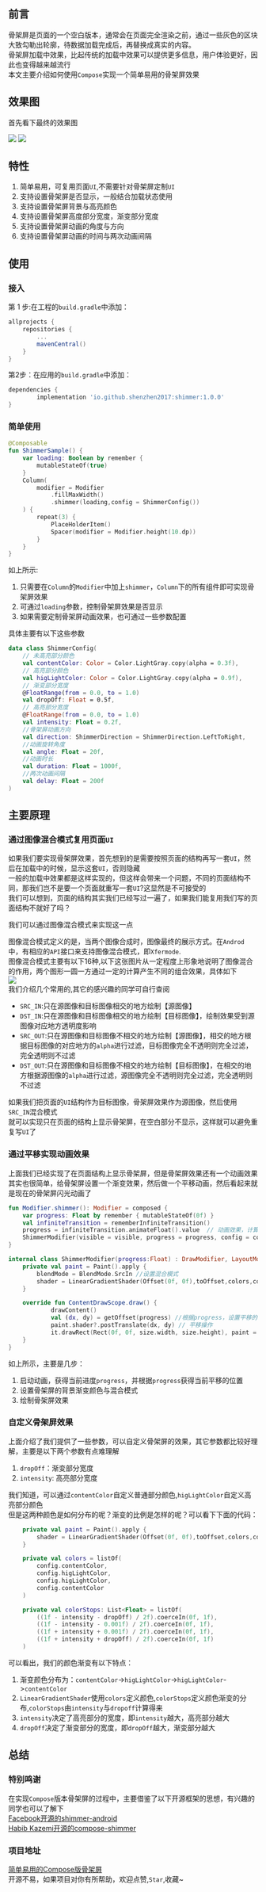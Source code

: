## 前言
骨架屏是页面的一个空白版本，通常会在页面完全渲染之前，通过一些灰色的区块大致勾勒出轮廓，待数据加载完成后，再替换成真实的内容。     
骨架屏加载中效果，比起传统的加载中效果可以提供更多信息，用户体验更好，因此也变得越来越流行    
本文主要介绍如何使用`Compose`实现一个简单易用的骨架屏效果

## 效果图
首先看下最终的效果图

![](https://raw.githubusercontents.com/shenzhen2017/resource/main/2021/september/p1.gif)
![](https://raw.githubusercontents.com/shenzhen2017/resource/main/2021/september/p2.gif)

## 特性
1. 简单易用，可复用页面`UI`,不需要针对骨架屏定制`UI`
2. 支持设置骨架屏是否显示，一般结合加载状态使用
3. 支持设置骨架屏背景与高亮颜色
4. 支持设置骨架屏高度部分宽度，渐变部分宽度
5. 支持设置骨架屏动画的角度与方向
6. 支持设置骨架屏动画的时间与两次动画间隔

## 使用
### 接入
第 1 步:在工程的`build.gradle`中添加：
```groovy
allprojects {
	repositories {
		...
		mavenCentral()
	}
}
```

第2步：在应用的`build.gradle`中添加：
```groovy
dependencies {
        implementation 'io.github.shenzhen2017:shimmer:1.0.0'
}
```

### 简单使用
```kotlin
@Composable
fun ShimmerSample() {
    var loading: Boolean by remember {
        mutableStateOf(true)
    }
    Column(
        modifier = Modifier
            .fillMaxWidth()
            .shimmer(loading,config = ShimmerConfig())
    ) {
        repeat(3) {
            PlaceHolderItem()
            Spacer(modifier = Modifier.height(10.dp))
        }
    }
}
```
如上所示:    
1. 只需要在`Column`的`Modifier`中加上`shimmer`，`Column`下的所有组件即可实现骨架屏效果
2. 可通过`loading`参数，控制骨架屏效果是否显示
3. 如果需要定制骨架屏动画效果，也可通过一些参数配置

具体主要有以下这些参数
```kotlin
data class ShimmerConfig(
    // 未高亮部分颜色
    val contentColor: Color = Color.LightGray.copy(alpha = 0.3f),
    // 高亮部分颜色
    val higLightColor: Color = Color.LightGray.copy(alpha = 0.9f),
    // 渐变部分宽度
    @FloatRange(from = 0.0, to = 1.0)
    val dropOff: Float = 0.5f,
    // 高亮部分宽度
    @FloatRange(from = 0.0, to = 1.0)
    val intensity: Float = 0.2f,
    //骨架屏动画方向
    val direction: ShimmerDirection = ShimmerDirection.LeftToRight,
    //动画旋转角度
    val angle: Float = 20f,
    //动画时长
    val duration: Float = 1000f,
    //两次动画间隔
    val delay: Float = 200f
)
```

## 主要原理
### 通过图像混合模式复用页面`UI`
如果我们要实现骨架屏效果，首先想到的是需要按照页面的结构再写一套`UI`，然后在加载中的时候，显示这套`UI`，否则隐藏    
一般的加载中效果都是这样实现的，但这样会带来一个问题，不同的页面结构不同，那我们岂不是要一个页面就重写一套`UI`?这显然是不可接受的     
我们可以想到，页面的结构其实我们已经写过一遍了，如果我们能复用我们写的页面结构不就好了吗？

我们可以通过图像混合模式来实现这一点

图像混合模式定义的是，当两个图像合成时，图像最终的展示方式。在`Androd`中，有相应的`API`接口来支持图像混合模式，即`Xfermode`.    
图像混合模式主要有以下16种,以下这张图片从一定程度上形象地说明了图像混合的作用，两个图形一圆一方通过一定的计算产生不同的组合效果，具体如下    
![](https://p1-jj.byteimg.com/tos-cn-i-t2oaga2asx/gold-user-assets/2019/10/24/16dfbb120666a993~tplv-t2oaga2asx-watermark.awebp)    
我们介绍几个常用的,其它的感兴趣的同学可自行查阅

- `SRC_IN`:只在源图像和目标图像相交的地方绘制【源图像】
- `DST_IN`:只在源图像和目标图像相交的地方绘制【目标图像】，绘制效果受到源图像对应地方透明度影响
- `SRC_OUT`:只在源图像和目标图像不相交的地方绘制【源图像】，相交的地方根据目标图像的对应地方的`alpha`进行过滤，目标图像完全不透明则完全过滤，完全透明则不过滤
- `DST_OUT`:只在源图像和目标图像不相交的地方绘制【目标图像】，在相交的地方根据源图像的`alpha`进行过滤，源图像完全不透明则完全过滤，完全透明则不过滤

如果我们把页面的`UI`结构作为目标图像，骨架屏效果作为源图像，然后使用`SRC_IN`混合模式      
就可以实现只在页面的结构上显示骨架屏，在空白部分不显示，这样就可以避免重复写`UI`了

### 通过平移实现动画效果
上面我们已经实现了在页面结构上显示骨架屏，但是骨架屏效果还有一个动画效果     
其实也很简单，给骨架屏设置一个渐变效果，然后做一个平移动画，然后看起来就是现在的骨架屏闪光动画了   
```kotlin
fun Modifier.shimmer(): Modifier = composed {
    var progress: Float by remember { mutableStateOf(0f) }
    val infiniteTransition = rememberInfiniteTransition()
    progress = infiniteTransition.animateFloat().value  // 动画效果，计算百分比
    ShimmerModifier(visible = visible, progress = progress, config = config)
}

internal class ShimmerModifier(progress:Float) : DrawModifier, LayoutModifier {
    private val paint = Paint().apply {
        blendMode = BlendMode.SrcIn //设置混合模式
        shader = LinearGradientShader(Offset(0f, 0f),toOffset,colors,colorStops)//设置渐变色
    }

    override fun ContentDrawScope.draw() {
            drawContent()
            val (dx, dy) = getOffset(progress) //根据progress，设置平移的位置
            paint.shader?.postTranslate(dx, dy) // 平移操作
            it.drawRect(Rect(0f, 0f, size.width, size.height), paint = paint)//绘制骨架屏效果
    }
}
```
如上所示，主要是几步：     
1. 启动动画，获得当前进度`progress`，并根据`progress`获得当前平移的位置
2. 设置骨架屏的背景渐变颜色与混合模式
3. 绘制骨架屏效果   

### 自定义骨架屏效果
上面介绍了我们提供了一些参数，可以自定义骨架屏的效果，其它参数都比较好理解，主要是以下两个参数有点难理解   
1. `dropOff`：渐变部分宽度
2. `intensity`: 高亮部分宽度

我们知道，可以通过`contentColor`自定义普通部分颜色,`higLightColor`自定义高亮部分颜色    
但是这两种颜色是如何分布的呢？渐变的比例是怎样的呢？可以看下下面的代码：    
```kotlin
    private val paint = Paint().apply {
        shader = LinearGradientShader(Offset(0f, 0f),toOffset,colors,colorStops)//设置渐变色
    }

    private val colors = listOf(
        config.contentColor,
        config.higLightColor,
        config.higLightColor,
        config.contentColor
    )

    private val colorStops: List<Float> = listOf(
        ((1f - intensity - dropOff) / 2f).coerceIn(0f, 1f),
        ((1f - intensity - 0.001f) / 2f).coerceIn(0f, 1f),
        ((1f + intensity + 0.001f) / 2f).coerceIn(0f, 1f),
        ((1f + intensity + dropOff) / 2f).coerceIn(0f, 1f)
    )
```
可以看出，我们的颜色渐变有以下特点：    
1. 渐变颜色分布为：`contentColor`->`higLightColor`->`higLightColor`->`contentColor`
2. `LinearGradientShader`使用`colors`定义颜色,`colorStops`定义颜色渐变的分布,`colorStops`由`intensity`与`dropoff`计算得来
3. `intensity`决定了高亮部分的宽度，即`intensity`越大，高亮部分越大
4. `dropOff`决定了渐变部分的宽度，即`dropOff`越大，渐变部分越大

## 总结
### 特别鸣谢
在实现`Compose`版本骨架屏的过程中，主要借鉴了以下开源框架的思想，有兴趣的同学也可以了解下    
[Facebook开源的shimmer-android](https://github.com/facebook/shimmer-android)     
[Habib Kazemi开源的compose-shimmer](https://github.com/kazemihabib/compose-shimmer)

### 项目地址
[简单易用的Compose版骨架屏](https://github.com/shenzhen2017/ComposeShimmer)    
开源不易，如果项目对你有所帮助，欢迎点赞,`Star`,收藏~